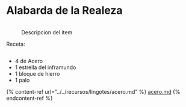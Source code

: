 # Alabarda de la Realeza

<figure><img src="../../../../.gitbook/assets/image (6).png" alt=""><figcaption><p>Descripcion del item</p></figcaption></figure>

Receta:

<figure><img src="../../../../.gitbook/assets/image (8) (1).png" alt=""><figcaption></figcaption></figure>

- 4 de Acero
- 1 estrella del inframundo
- 1 bloque de hierro
- 1 palo

{% content-ref url="../../recursos/lingotes/acero.md" %}
[acero.md](../../recursos/lingotes/acero.md)
{% endcontent-ref %}
